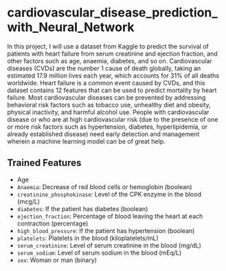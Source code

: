 # cardiovascular_disease_prediction_with_Neural_Network
In this project, I will use a dataset from Kaggle to predict the survival of patients with heart failure from serum creatinine and ejection fraction, and other factors such as age, anaemia, diabetes, and so on.  Cardiovascular diseases (CVDs) are the number 1 cause of death globally, taking an estimated 17.9 million lives each year, which accounts for 31% of all deaths worldwide. Heart failure is a common event caused by CVDs, and this dataset contains 12 features that can be used to predict mortality by heart failure.  Most cardiovascular diseases can be prevented by addressing behavioral risk factors such as tobacco use, unhealthy diet and obesity, physical inactivity, and harmful alcohol use.  People with cardiovascular disease or who are at high cardiovascular risk (due to the presence of one or more risk factors such as hypertension, diabetes, hyperlipidemia, or already established disease) need early detection and management wherein a machine learning model can be of great help.

## Trained Features
- Age
- `Anaemia`: Decrease of red blood cells or hemoglobin (boolean)
- `creatinine_phosphokinase`: Level of the CPK enzyme in the blood (mcg/L)
- `diabetes`: If the patient has diabetes (boolean)
- `ejection_fraction`: Percentage of blood leaving the heart at each contraction (percentage)
- `high_blood_pressure`: If the patient has hypertension (boolean)
- `platelets`: Platelets in the blood (kiloplatelets/mL)
- `serum_creatinine`: Level of serum creatinine in the blood (mg/dL)
- `serum_sodium`: Level of serum sodium in the blood (mEq/L)
- `sex`: Woman or man (binary)
